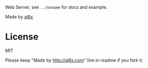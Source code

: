 Web Server, see `../noname` for docs and example.

Made by [al6x](http://al6x.com)

# License

MIT

Please keep "Made by http://al6x.com" line in readme if you fork it.